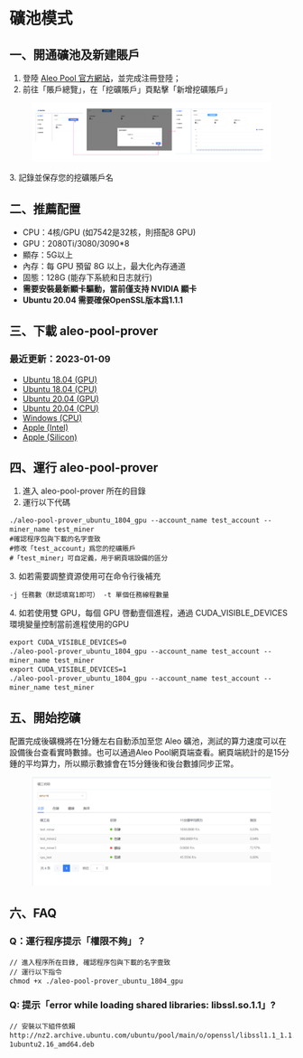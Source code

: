# 礦池模式

## 一、開通礦池及新建賬戶

1. 登陸 [Aleo Pool 官方網站](https://aleopool.xyz)，並完成注冊登陸；
2. 前往「賬戶總覽」，在「挖礦賬戶」頁點擊「新增挖礦賬戶」

<figure><img src="../../.gitbook/assets/image (2).png" alt=""><figcaption></figcaption></figure>

&#x20;3\. 記錄並保存您的挖礦賬戶名

## 二、推薦配置

* CPU：4核/GPU (如7542是32核，則搭配8 GPU)&#x20;
* GPU：2080Ti/3080/3090\*8&#x20;
* 顯存：5G以上
* 內存：每 GPU 預留 8G 以上，最大化內存通道&#x20;
* 固態：128G (能存下系統和日志就行)
* **需要安裝最新顯卡驅動，當前僅支持 NVIDIA 顯卡**
* **Ubuntu 20.04 需要確保OpenSSL版本爲1.1.1**

## 三、下載 aleo-pool-prover

### 最近更新：2023-01-09

* [Ubuntu 18.04 (GPU)](https://nd-valid-data-bintest1.oss-cn-hangzhou.aliyuncs.com/aleo/aleo-pool-prover\_ubuntu\_1804\_gpu)
* [Ubuntu 18.04 (CPU)](https://nd-valid-data-bintest1.oss-cn-hangzhou.aliyuncs.com/aleo/aleo-pool-prover\_ubuntu\_1804\_cpu)
* [Ubuntu 20.04 (GPU)](https://nd-valid-data-bintest1.oss-cn-hangzhou.aliyuncs.com/aleo/aleo-pool-prover\_ubuntu\_2004\_gpu)
* [Ubuntu 20.04 (CPU)](https://nd-valid-data-bintest1.oss-cn-hangzhou.aliyuncs.com/aleo/aleo-pool-prover\_ubuntu\_2004\_cpu)
* [Windows (CPU)](https://nd-valid-data-bintest1.oss-cn-hangzhou.aliyuncs.com/aleo-pool-prover\_cpu\_windows.exe)
* [Apple (Intel)](https://nd-valid-data-bintest1.oss-cn-hangzhou.aliyuncs.com/aleo/aleo-pool-prover\_cpu\_x86\_64-apple-darwin)
* [Apple (Silicon)](https://nd-valid-data-bintest1.oss-cn-hangzhou.aliyuncs.com/aleo/aleo-pool-prover\_cpu\_aarch64-apple-darwin)

## 四、運行 aleo-pool-prover

1. 進入 aleo-pool-prover 所在的目錄
2. 運行以下代碼

```
./aleo-pool-prover_ubuntu_1804_gpu --account_name test_account --miner_name test_miner
#確認程序包與下載的名字壹致
#修改「test_account」爲您的挖礦賬戶
#「test_miner」可自定義，用于網頁端設備的區分
```

3\. 如若需要調整資源使用可在命令行後補充

```
-j 任務數（默認填寫1即可） -t 單個任務線程數量
```

4\. 如若使用雙 GPU，每個 GPU 啓動壹個進程，通過 CUDA\_VISIBLE\_DEVICES 環境變量控制當前進程使用的GPU

```
export CUDA_VISIBLE_DEVICES=0
./aleo-pool-prover_ubuntu_1804_gpu --account_name test_account --miner_name test_miner
export CUDA_VISIBLE_DEVICES=1
./aleo-pool-prover_ubuntu_1804_gpu --account_name test_account --miner_name test_miner
```

## 五、開始挖礦

配置完成後礦機將在1分鍾左右自動添加至您 Aleo 礦池，測試的算力速度可以在設備後台查看實時數據。也可以通過Aleo Pool網頁端查看。網頁端統計的是15分鍾的平均算力，所以顯示數據會在15分鍾後和後台數據同步正常。

<figure><img src="../../.gitbook/assets/image (3).png" alt=""><figcaption></figcaption></figure>

## 六、FAQ

### Q：運行程序提示「權限不夠」？

```
// 進入程序所在目錄, 確認程序包與下載的名字壹致
// 運行以下指令
chmod +x ./aleo-pool-prover_ubuntu_1804_gpu
```

### Q: 提示「error while loading shared libraries: libssl.so.1.1」?

```
// 安裝以下組件依賴
http://nz2.archive.ubuntu.com/ubuntu/pool/main/o/openssl/libssl1.1_1.1.1f-1ubuntu2.16_amd64.deb
```
